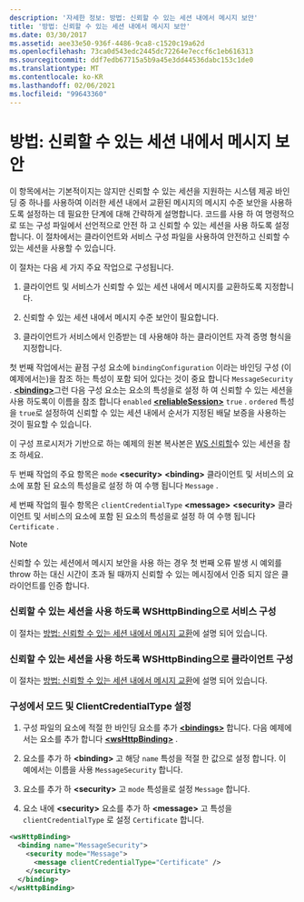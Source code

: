 ```yaml
---
description: '자세한 정보: 방법: 신뢰할 수 있는 세션 내에서 메시지 보안'
title: '방법: 신뢰할 수 있는 세션 내에서 메시지 보안'
ms.date: 03/30/2017
ms.assetid: aee33e50-936f-4486-9ca8-c1520c19a62d
ms.openlocfilehash: 73ca0d543edc2445dc72264e7eccf6c1eb616313
ms.sourcegitcommit: ddf7edb67715a5b9a45e3dd44536dabc153c1de0
ms.translationtype: MT
ms.contentlocale: ko-KR
ms.lasthandoff: 02/06/2021
ms.locfileid: "99643360"
---
```

# <a name="how-to-secure-messages-within-reliable-sessions"></a>방법: 신뢰할 수 있는 세션 내에서 메시지 보안

이 항목에서는 기본적이지는 않지만 신뢰할 수 있는 세션을 지원하는 시스템 제공 바인딩 중 하나를 사용하여 이러한 세션 내에서 교환된 메시지의 메시지 수준 보안을 사용하도록 설정하는 데 필요한 단계에 대해 간략하게 설명합니다. 코드를 사용 하 여 명령적으로 또는 구성 파일에서 선언적으로 안전 하 고 신뢰할 수 있는 세션을 사용 하도록 설정 합니다. 이 절차에서는 클라이언트와 서비스 구성 파일을 사용하여 안전하고 신뢰할 수 있는 세션을 사용할 수 있습니다.

이 절차는 다음 세 가지 주요 작업으로 구성됩니다.

1. 클라이언트 및 서비스가 신뢰할 수 있는 세션 내에서 메시지를 교환하도록 지정합니다.

1. 신뢰할 수 있는 세션 내에서 메시지 수준 보안이 필요합니다.

1. 클라이언트가 서비스에서 인증받는 데 사용해야 하는 클라이언트 자격 증명 형식을 지정합니다.

첫 번째 작업에서는 끝점 구성 요소에 `bindingConfiguration` 이라는 바인딩 구성 (이 예제에서는)을 참조 하는 특성이 포함 되어 있다는 것이 중요 합니다 `MessageSecurity` . [**\<binding>**](../../configure-apps/file-schema/wcf/bindings.md)그런 다음 구성 요소는 요소의 특성을로 설정 하 여 신뢰할 수 있는 세션을 사용 하도록이 이름을 참조 합니다 `enabled` [**\<reliableSession>**](/previous-versions/ms731375(v=vs.90)) `true` . `ordered` 특성을 `true`로 설정하여 신뢰할 수 있는 세션 내에서 순서가 지정된 배달 보증을 사용하는 것이 필요할 수 있습니다.

이 구성 프로시저가 기반으로 하는 예제의 원본 복사본은 [WS 신뢰할](../samples/ws-reliable-session.md)수 있는 세션을 참조 하세요.

두 번째 작업의 주요 항목은 `mode` **\<security>** **\<binding>** 클라이언트 및 서비스의 요소에 포함 된 요소의 특성을로 설정 하 여 수행 됩니다 `Message` .

세 번째 작업의 필수 항목은 `clientCredentialType` **\<message>** **\<security>** 클라이언트 및 서비스의 요소에 포함 된 요소의 특성을로 설정 하 여 수행 됩니다 `Certificate` .

> [!NOTE]
> 신뢰할 수 있는 세션에서 메시지 보안을 사용 하는 경우 첫 번째 오류 발생 시 예외를 throw 하는 대신 시간이 초과 될 때까지 신뢰할 수 있는 메시징에서 인증 되지 않은 클라이언트를 인증 합니다.

### <a name="configure-the-service-with-a-wshttpbinding-to-use-a-reliable-session"></a>신뢰할 수 있는 세션을 사용 하도록 WSHttpBinding으로 서비스 구성

이 절차는 [방법: 신뢰할 수 있는 세션 내에서 메시지 교환](how-to-exchange-messages-within-a-reliable-session.md)에 설명 되어 있습니다.

### <a name="configure-the-client-with-a-wshttpbinding-to-use-a-reliable-session"></a>신뢰할 수 있는 세션을 사용 하도록 WSHttpBinding으로 클라이언트 구성

이 절차는 [방법: 신뢰할 수 있는 세션 내에서 메시지 교환](how-to-exchange-messages-within-a-reliable-session.md)에 설명 되어 있습니다.

### <a name="set-the-mode-and-clientcredentialtype-in-configuration"></a>구성에서 모드 및 ClientCredentialType 설정

1. 구성 파일의 요소에 적절 한 바인딩 요소를 추가 [**\<bindings>**](../../configure-apps/file-schema/wcf/bindings.md) 합니다. 다음 예제에서는 요소를 추가 합니다 [**\<wsHttpBinding>**](../../configure-apps/file-schema/wcf/wshttpbinding.md) .

1. 요소를 추가 하 **\<binding>** 고 해당 `name` 특성을 적절 한 값으로 설정 합니다. 이 예에서는 이름을 사용 `MessageSecurity` 합니다.

1. 요소를 추가 하 **\<security>** 고 `mode` 특성을로 설정 `Message` 합니다.

1. 요소 내에 **\<security>** 요소를 추가 하 **\<message>** 고 특성을 `clientCredentialType` 로 설정 `Certificate` 합니다.

```xml
<wsHttpBinding>
  <binding name="MessageSecurity">
    <security mode="Message">
      <message clientCredentialType="Certificate" />
    </security>
  </binding>
</wsHttpBinding>
```
